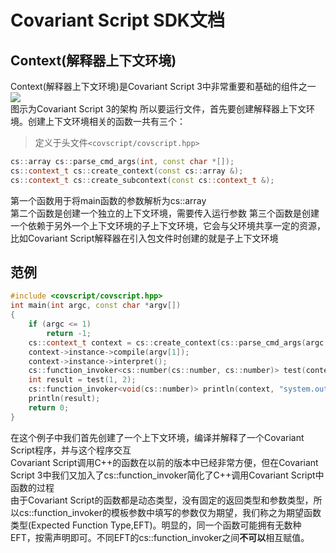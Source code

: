 # Covariant Script SDK文档
## Context(解释器上下文环境)
Context(解释器上下文环境)是Covariant Script 3中非常重要和基础的组件之一  
![](http://covscript.org/docs/190101/api/sdk/framework.png)  
图示为Covariant Script 3的架构
所以要运行文件，首先要创建解释器上下文环境。创建上下文环境相关的函数一共有三个：
> 定义于头文件`<covscript/covscript.hpp>`

```c++
cs::array cs::parse_cmd_args(int, const char *[]);
cs::context_t cs::create_context(const cs::array &);
cs::context_t cs::create_subcontext(const cs::context_t &);
```
第一个函数用于将main函数的参数解析为cs::array  
第二个函数是创建一个独立的上下文环境，需要传入运行参数
第三个函数是创建一个依赖于另外一个上下文环境的子上下文环境，它会与父环境共享一定的资源，比如Covariant Script解释器在引入包文件时创建的就是子上下文环境

## 范例
```c++
#include <covscript/covscript.hpp>
int main(int argc, const char *argv[])
{
    if (argc <= 1)
        return -1;
    cs::context_t context = cs::create_context(cs::parse_cmd_args(argc - 1, argv + 1));
    context->instance->compile(argv[1]);
    context->instance->interpret();
    cs::function_invoker<cs::number(cs::number, cs::number)> test(context, "test");
    int result = test(1, 2);
    cs::function_invoker<void(cs::number)> println(context, "system.out.println");
    println(result);
    return 0;
}
```
在这个例子中我们首先创建了一个上下文环境，编译并解释了一个Covariant Script程序，并与这个程序交互  
Covariant Script调用C++的函数在以前的版本中已经非常方便，但在Covariant Script 3中我们又加入了cs::function_invoker简化了C++调用Covariant Script中函数的过程  
由于Covariant Script的函数都是动态类型，没有固定的返回类型和参数类型，所以cs::function_invoker的模板参数中填写的参数仅为期望，我们称之为期望函数类型(Expected Function Type,EFT)。明显的，同一个函数可能拥有无数种EFT，按需声明即可。不同EFT的cs::function_invoker之间**不可以**相互赋值。